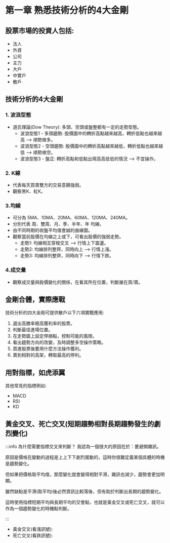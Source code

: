 # 第一章 熟悉技術分析的4大金剛

## 股票市場的投資人包括:
- 法人
- 外資
- 公司
- 主力
- 大戶
- 中實戶
- 散戶

## 技術分析的4大金剛
### 1. 波浪型態
  -  道氏理論(Dow Theory): 多頭、空頭或盤整都有一定的走勢型態。
     - 波浪型態1 - 多頭趨勢: 股價圖中的轉折高點越來越高，轉折低點也越來越高  --> 順勢做多。
     - 波浪型態2 - 空頭趨勢: 股價圖中的轉折高點越來越低，轉折低點也越來越低 --> 順勢做空。
     - 波浪型態3 - 盤正: 轉折高點和低點出現高高低低的情況 --> 不宜操作。
### 2. K線
  - 代表每天買賣雙方的交易意願強弱。
  - 觀察黑K、紅K。  
### 3.均線
  - 可分為 5MA、10MA、20MA、60MA、120MA、240MA。
  - 分別代表 周、雙周、月、季、半年、年 均線。
  - 由不同時期的收盤平均值會誠的曲線圖。
  - 觀察當前股價在均線之上或下，可看出股價的強弱走勢。
    -  走勢1: 均線相互穿梭交叉 --> 行情上下震盪。
    -  走勢2: 均線排列整齊，同時向上 --> 行情上漲。
    -  走勢3: 均線排列整齊，同時向下 --> 行情下跌。
### 4.成交量
  - 觀察成交量與股價變化的關係，在看其所在位置，判斷誰在買/賣。

## 金剛合體，實際應戰
技術分析的四大金剛可提供散戶以下六項實戰應用:
1. 選出高勝率極高獲利率的股票。
2. 判斷最佳進場位置。
3. 在走勢圖上設定停損點，控制可能的風險。
4. 看出趨勢方向的改變，及時調整多空操作策略。
5. 買進股票後要用什麼方法操作獲利。
6. 賣到相對的高架，轉取最高的停利。

## 用對指標，如虎添翼
其他常見的指標例如:
- MACD
- RSI
- KD

## 黃金交叉、死亡交叉(短期趨勢相對長期趨勢發生的劇烈變化)
:::info 
為什麼需要指標交叉來判斷？
我認為一個很大的原因在於：要避開雜訊。

原因是價格在變動的過程是上上下下劇烈擺動的，這時你很難定義某個具體的時機是趨勢變化。

但如果把價格取平均值，那麼變化就會變得相對平滑，雜訊也減少，趨勢會更加明顯。

雖然缺點是平滑(取平均)後必然資訊比較落後，但有助於判斷出長期的趨勢變化。

這時使用指標短期平均與長期平均的交會點，也就是黃金交叉或死亡交叉，就可以作為一個趨勢變化的時機點判斷。

:::
  - 黃金交叉(看漲訊號): 
  - 死亡交叉(看跌訊號):


